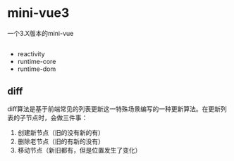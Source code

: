 # mini-vue3

一个3.X版本的mini-vue

##
 - reactivity
 - runtime-core
 - runtime-dom
## diff
diff算法是基于前端常见的列表更新这一特殊场景编写的一种更新算法。在更新列表的子节点时，会做三件事：
1. 创建新节点（旧的没有新的有）
2. 删除老节点（旧的有新的没有）
3. 移动节点（新旧都有，但是位置发生了变化）

